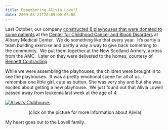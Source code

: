 ```yaml
---
title: Remembering Alivia Lovell
date: 2009-04-21T20:09:00-05:00
---
```

Last October, our company [constructed 8 playhouses that were donated to some patients](http://www.cbs6albany.com/news/project_1257705___article.html/latham_annual.html) at the [Center for Childhood Cancer and Blood Disorders](http://www.amc.edu/PATIENT/services/childrens/services/hemotology.html) at Albany Medical Center.  We do something like that every year.  It’s partly a team building exercise and partly a way a way to give back something to the community.  We put them together at the New Scotland Armory, across from the AMC.  Later on they were delivered to the homes, courtesy of [Bennett Contracting](http://www.bennettcontracting.com/).

While we were assembling the playhouses, the children were brought in to see the playhouses.  It was a pretty emotional scene for all of us.  I remember one little girl, cute as button. She was very shy and but she was excited about getting a new playhouse.  We just found out that Alivia Lowell passed away from leukemia last week at the age of 4. 

[<img title="Alivia's Clubhouse." alt="Alivia's Clubhouse." src="https://i2.wp.com/www.cotaforalivial.com/files/active/0/244_small.jpg?w=680"  />](http://cotaforalivial.com/node/35) 

<p align="center">
  (click on the picture for more information about Alivia)
</p>

My heart goes out to the Lovell family.
